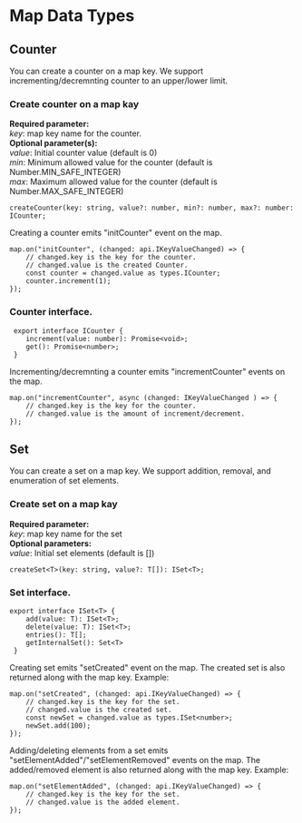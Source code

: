 # Map Data Types

## Counter
You can create a counter on a map key. We support incrementing/decremnting counter to an upper/lower limit.
### Create counter on a map kay
**Required parameter:**<br/>
*key*: map key name for the counter.<br/>
**Optional parameter(s):**<br/>
*value*: Initial counter value (default is 0)<br/>
*min*: Minimum allowed value for the counter (default is Number.MIN_SAFE_INTEGER)<br/>
*max*: Maximum allowed value for the counter (default is Number.MAX_SAFE_INTEGER)
```
createCounter(key: string, value?: number, min?: number, max?: number: ICounter;
```
Creating a counter emits "initCounter" event on the map.
```
map.on("initCounter", (changed: api.IKeyValueChanged) => {
    // changed.key is the key for the counter.
    // changed.value is the created Counter.
    const counter = changed.value as types.ICounter;
    counter.increment(1);
});
```
### Counter interface.
```
 export interface ICounter {
    increment(value: number): Promise<void>;
    get(): Promise<number>;
 }
```
Incrementing/decremnting a counter emits "incrementCounter" events on the map.
```
map.on("incrementCounter", async (changed: IKeyValueChanged ) => {
    // changed.key is the key for the counter.
    // changed.value is the amount of increment/decrement.
});
```

## Set
You can create a set on a map key. We support addition, removal, and enumeration of set elements.
### Create set on a map kay
**Required parameter:**<br/>
*key*: map key name for the set<br/>
**Optional parameters:**<br/>
*value*: Initial set elements (default is [])<br/>
```
createSet<T>(key: string, value?: T[]): ISet<T>;
```
### Set interface.
```
export interface ISet<T> {
    add(value: T): ISet<T>;
    delete(value: T): ISet<T>;
    entries(): T[];
    getInternalSet(): Set<T>
 }
```
Creating set emits "setCreated" event on the map. The created set is also returned along with the map key. Example:
```
map.on("setCreated", (changed: api.IKeyValueChanged) => {
    // changed.key is the key for the set.
    // changed.value is the created set.
    const newSet = changed.value as types.ISet<number>;
    newSet.add(100);
});
```
Adding/deleting elements from a set emits "setElementAdded"/"setElementRemoved" events on the map. The added/removed element is also returned along with the map key. Example:
```
map.on("setElementAdded", (changed: api.IKeyValueChanged) => {
    // changed.key is the key for the set.
    // changed.value is the added element.
});
```